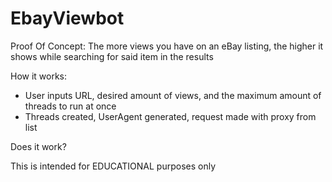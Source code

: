 # EbayViewbot


Proof Of Concept: The more views you have on an eBay listing, the higher it shows while searching for said item in the results

How it works:
- User inputs URL, desired amount of views, and the maximum amount of threads to run at once
- Threads created, UserAgent generated, request made with proxy from list

Does it work?



This is intended for EDUCATIONAL purposes only
